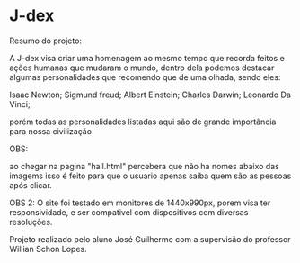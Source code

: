 # J-dex

Resumo do projeto:

A J-dex visa criar uma homenagem ao mesmo tempo que recorda feitos e ações humanas que mudaram o mundo, dentro dela podemos destacar algumas personalidades que recomendo que de uma olhada, sendo eles:

Isaac Newton;
Sigmund freud;
Albert Einstein;
Charles Darwin;
Leonardo Da Vinci;


porém todas as personalidades listadas aqui são de grande importância para nossa civilização


OBS:

ao chegar na pagina "hall.html" percebera que não ha nomes abaixo das imagems isso é feito para que o usuario apenas saiba quem são as pessoas após clicar.

OBS 2: O site foi testado em monitores de 1440x990px, porem visa ter responsividade, e ser compativel com dispositivos com diversas resoluções.

Projeto realizado pelo aluno José Guilherme com a supervisão do professor Willian Schon Lopes.
